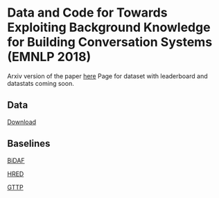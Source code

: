 # Data and Code for Towards Exploiting Background Knowledge for Building Conversation Systems (EMNLP 2018)
Arxiv version of the paper [here](https://arxiv.org/abs/1809.08205) 
Page for dataset with leaderboard and datastats coming soon.
## Data
[Download](https://drive.google.com/open?id=1xQBRDs5q_2xLOdOpbq7UeAmUM0Ht370A)
## Baselines
[BiDAF](https://github.com/nikitacs16/d_bi_att_flow)

[HRED](https://github.com/sumanbanerjee1/Code-Mixed-Dialog)

[GTTP](https://github.com/nikitacs16/q_pointer_generator)
